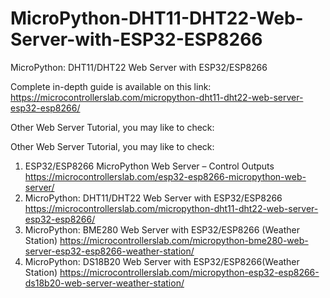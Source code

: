 # MicroPython-DHT11-DHT22-Web-Server-with-ESP32-ESP8266
MicroPython: DHT11/DHT22 Web Server with ESP32/ESP8266

Complete in-depth guide is available on this link:
https://microcontrollerslab.com/micropython-dht11-dht22-web-server-esp32-esp8266/

Other Web Server Tutorial, you may like to check:

Other Web Server Tutorial, you may like to check:

1. ESP32/ESP8266 MicroPython Web Server – Control Outputs https://microcontrollerslab.com/esp32-esp8266-micropython-web-server/
2. MicroPython: DHT11/DHT22 Web Server with ESP32/ESP8266 https://microcontrollerslab.com/micropython-dht11-dht22-web-server-esp32-esp8266/
3. MicroPython: BME280 Web Server with ESP32/ESP8266 (Weather Station) https://microcontrollerslab.com/micropython-bme280-web-server-esp32-esp8266-weather-station/
4. MicroPython: DS18B20 Web Server with ESP32/ESP8266(Weather Station) https://microcontrollerslab.com/micropython-esp32-esp8266-ds18b20-web-server-weather-station/


